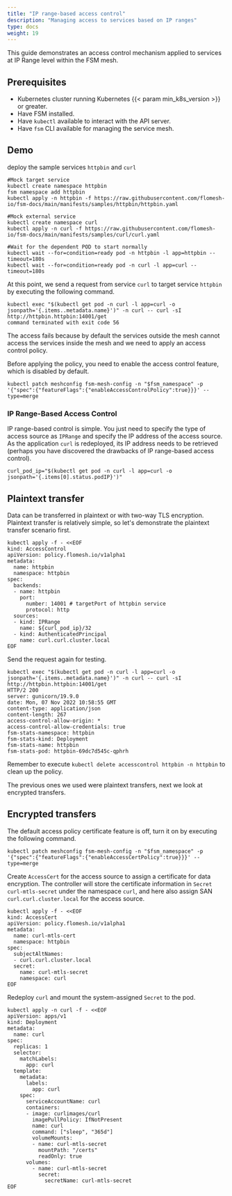 ```yaml
---
title: "IP range-based access control"
description: "Managing access to services based on IP ranges"
type: docs
weight: 19
---
```


This guide demonstrates an access control mechanism applied to services at IP Range level within the FSM mesh.

## Prerequisites

- Kubernetes cluster running Kubernetes {{< param min_k8s_version >}} or greater.
- Have FSM installed.
- Have `kubectl` available to interact with the API server.
- Have `fsm` CLI available for managing the service mesh.


## Demo

deploy the sample services `httpbin` and `curl`

```shell
#Mock target service
kubectl create namespace httpbin
fsm namespace add httpbin
kubectl apply -n httpbin -f https://raw.githubusercontent.com/flomesh-io/fsm-docs/main/manifests/samples/httpbin/httpbin.yaml

#Mock external service
kubectl create namespace curl
kubectl apply -n curl -f https://raw.githubusercontent.com/flomesh-io/fsm-docs/main/manifests/samples/curl/curl.yaml

#Wait for the dependent POD to start normally
kubectl wait --for=condition=ready pod -n httpbin -l app=httpbin --timeout=180s
kubectl wait --for=condition=ready pod -n curl -l app=curl --timeout=180s
```

At this point, we send a request from service  `curl` to target service `httpbin` by executing the following command.

```shell
kubectl exec "$(kubectl get pod -n curl -l app=curl -o jsonpath='{.items..metadata.name}')" -n curl -- curl -sI http://httpbin.httpbin:14001/get
command terminated with exit code 56
```

The access fails because by default the services outside the mesh cannot access the services inside the mesh and we need to apply an access control policy.

Before applying the policy, you need to enable the access control feature, which is disabled by default.

```shell
kubectl patch meshconfig fsm-mesh-config -n "$fsm_namespace" -p '{"spec":{"featureFlags":{"enableAccessControlPolicy":true}}}' --type=merge
```

### IP Range-Based Access Control

IP range-based control is simple. You just need to specify the type of access source as `IPRange` and specify the IP address of the access source. As the application `curl` is redeployed, its IP address needs to be retrieved (perhaps you have discovered the drawbacks of IP range-based access control).

```shell
curl_pod_ip="$(kubectl get pod -n curl -l app=curl -o jsonpath='{.items[0].status.podIP}')"
```

## Plaintext transfer

Data can be transferred in plaintext or with two-way TLS encryption. Plaintext transfer is relatively simple, so let's demonstrate the plaintext transfer scenario first.


```shell
kubectl apply -f - <<EOF
kind: AccessControl
apiVersion: policy.flomesh.io/v1alpha1
metadata:
  name: httpbin
  namespace: httpbin
spec:
  backends:
  - name: httpbin
    port:
      number: 14001 # targetPort of httpbin service
      protocol: http
  sources:
  - kind: IPRange
    name: ${curl_pod_ip}/32
  - kind: AuthenticatedPrincipal
    name: curl.curl.cluster.local
EOF
```

Send the request again for testing.

```shell
kubectl exec "$(kubectl get pod -n curl -l app=curl -o jsonpath='{.items..metadata.name}')" -n curl -- curl -sI http://httpbin.httpbin:14001/get
HTTP/2 200
server: gunicorn/19.9.0
date: Mon, 07 Nov 2022 10:58:55 GMT
content-type: application/json
content-length: 267
access-control-allow-origin: *
access-control-allow-credentials: true
fsm-stats-namespace: httpbin
fsm-stats-kind: Deployment
fsm-stats-name: httpbin
fsm-stats-pod: httpbin-69dc7d545c-qphrh
```

Remember to execute `kubectl delete accesscontrol httpbin -n httpbin` to clean up the policy.

The previous ones we used were plaintext transfers, next we look at encrypted transfers.

## Encrypted transfers

The default access policy certificate feature is off, turn it on by executing the following command.

```shell
kubectl patch meshconfig fsm-mesh-config -n "$fsm_namespace" -p '{"spec":{"featureFlags":{"enableAccessCertPolicy":true}}}' --type=merge
```

Create `AccessCert` for the access source to assign a certificate for data encryption. The controller will store the certificate information in `Secret` `curl-mtls-secret` under the namespace `curl`, and here also assign SAN `curl.curl.cluster.local` for the access source.

```shell
kubectl apply -f - <<EOF
kind: AccessCert
apiVersion: policy.flomesh.io/v1alpha1
metadata:
  name: curl-mtls-cert
  namespace: httpbin
spec:
  subjectAltNames:
  - curl.curl.cluster.local
  secret:
    name: curl-mtls-secret
    namespace: curl
EOF
```

Redeploy `curl` and mount the system-assigned `Secret` to the pod.

```shell
kubectl apply -n curl -f - <<EOF
apiVersion: apps/v1
kind: Deployment
metadata:
  name: curl
spec:
  replicas: 1
  selector:
    matchLabels:
      app: curl
  template:
    metadata:
      labels:
        app: curl
    spec:
      serviceAccountName: curl
      containers:
      - image: curlimages/curl
        imagePullPolicy: IfNotPresent
        name: curl
        command: ["sleep", "365d"]
        volumeMounts:
        - name: curl-mtls-secret
          mountPath: "/certs"
          readOnly: true
      volumes:
        - name: curl-mtls-secret
          secret:
            secretName: curl-mtls-secret
EOF
```